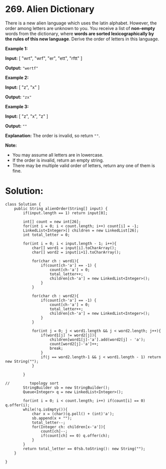 # 269. Alien Dictionary
There is a new alien language which uses the latin alphabet. However, the order among letters are unknown to you. You receive a list of **non-empty** words from the dictionary, where **words are sorted lexicographically by the rules of this new language**. Derive the order of letters in this language.

**Example 1:**

**Input:**
[
  "wrt",
  "wrf",
  "er",
  "ett",
  "rftt"
]

**Output:** `"wertf"`

**Example 2:**

**Input:**
[
  "z",
  "x"
]

**Output:** `"zx"`

**Example 3:**

**Input:**
[
  "z",
  "x",
  "z"
] 

**Output:** `""` 

**Explanation:** The order is invalid, so return `""`.

**Note:**

-   You may assume all letters are in lowercase.
-   If the order is invalid, return an empty string.
-   There may be multiple valid order of letters, return any one of them is fine.
# Solution: 
```
class Solution {
    public String alienOrder(String[] input) {        
        if(input.length == 1) return input[0];
        
        int[] count = new int[26];
        for(int i = 0; i < count.length; i++) count[i] = -1;
        LinkedList<Integer>[] children = new LinkedList[26];
        int total_letter = 0;
        
        for(int i = 0; i < input.length - 1; i++){
            char[] word1 = input[i].toCharArray();
            char[] word2 = input[i+1].toCharArray();
            
            for(char ch : word1){
                if(count[ch-'a'] == -1) {
                    count[ch-'a'] = 0;
                    total_letter++;
                    children[ch-'a'] = new LinkedList<Integer>();
                }
            }
            
            for(char ch : word2){
                if(count[ch-'a'] == -1) {
                    count[ch-'a'] = 0;
                    total_letter++;
                    children[ch-'a'] = new LinkedList<Integer>();
                }
            }
            
            for(int j = 0; j < word1.length && j < word2.length; j++){
                if(word1[j] != word2[j]){
                    children[word1[j]-'a'].add(word2[j] - 'a');
                    count[word2[j]-'a']++; 
                    break;
                }
                if(j == word2.length-1 && j < word1.length - 1) return new String("");
            }
            
        }
        
//         topology sort
        StringBuilder sb = new StringBuilder();
        Queue<Integer> q = new LinkedList<Integer>();
        
        for(int i = 0; i < count.length; i++) if(count[i] == 0) q.offer(i);
        while(!q.isEmpty()){
            char x = (char)(q.poll() + (int)'a');
            sb.append(x + "");
            total_letter--;
            for(Integer ch: children[x-'a']){
                count[ch]--;
                if(count[ch] == 0) q.offer(ch);
            }
        }    
        return total_letter == 0?sb.toString(): new String("");
    }
   
}
```